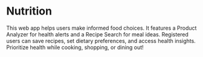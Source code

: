 # Nutrition
This web app helps users make informed food choices. It features a Product Analyzer for health alerts and a Recipe Search for meal ideas. Registered users can save recipes, set dietary preferences, and access health insights. Prioritize health while cooking, shopping, or dining out!
